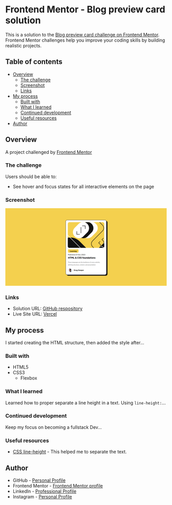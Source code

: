 # Frontend Mentor - Blog preview card solution

This is a solution to the [Blog preview card challenge on Frontend Mentor](https://www.frontendmentor.io/challenges/blog-preview-card-ckPaj01IcS). Frontend Mentor challenges help you improve your coding skills by building realistic projects. 

## Table of contents

- [Overview](#overview)
  - [The challenge](#the-challenge)
  - [Screenshot](#screenshot)
  - [Links](#links)
- [My process](#my-process)
  - [Built with](#built-with)
  - [What I learned](#what-i-learned)
  - [Continued development](#continued-development)
  - [Useful resources](#useful-resources)
- [Author](#author)

## Overview

A project challenged by [Frontend Mentor](https://www.frontendmentor.io)

### The challenge

Users should be able to:

- See hover and focus states for all interactive elements on the page

### Screenshot

![screeshot](./assets/images/screenshot/screenshot.png)

### Links

- Solution URL: [GitHub respository](https://github.com/ViniCellist/Frontend-Mentor-Blog-Preview-Card-Main)
- Live Site URL: [Vercel](https://frontend-mentor-blog-preview-card-main-nine.vercel.app/)

## My process

I started creating the HTML structure, then added the style after...

### Built with

- HTML5
- CSS3
  - Flexbox

### What I learned

Learned how to proper separate a line height in a text. Using `line-height:`...

### Continued development

Keep my focus on becoming a fullstack Dev...

### Useful resources

- [CSS line-height](https://www.loopnerd.com.br/codigos-css-prontos/espaco-entre-linhas-css/#:~:text=Podemos%20usar%20a%20propriedade%20CSS,aumentar%C3%A1%20ou%20diminuir%C3%A1%20de%20acordo.) - This helped me to separate the text.

## Author

- GitHub - [Personal Profile](https://github.com/ViniCellist)
- Frontend Mentor - [Frontend Mentor profile](https://www.frontendmentor.io/profile/ViniCellist)
- LinkedIn - [Professional Profile](https://www.linkedin.com/in/viniciussouzaduarte/)
- Instagram - [Personal Profile](https://www.instagram.com/vinicius_duartesd/)
